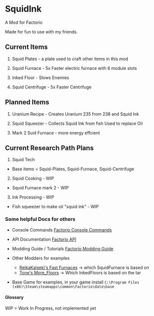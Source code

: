 # SquidInk

A Mod for Factorio

Made for fun to use with my friends.

## Current Items

1. Squid Plates - a plate used to craft other items in this mod

2. Squid Furnace - 5x Faster electric furnace with 6 module slots

3. Inked Floor - Slows Enemies

4. Squid Centrifuge - 5x Faster Centrifuge

## Planned Items

1. Uranium Recipe - Creates Uranium 235 from 238 and Squid Ink

2. Squid Squeezer - Collects Squid Ink from fish Used to replace Oil

3. Mark 2 Suid Furnace - more energy effcient

## Current Research Path Plans

1. Squid Tech

  - Base items = Squid-Plates, Squid-Furnace, Squid-Centrifuge

2. Squid Cooking - WIP

  - Squid Furnace mark 2 - WIP
  
3. Ink Processing - WIP

  - Fish squeezer to make oil "squid ink" - WIP


### Some helpful Docs for others

- Console Commands
[Factorio Console Commands](https://wiki.factorio.com/Console)

- API Documentation
[Factorio API](https://lua-api.factorio.com/latest/)

- Modding Guide / Tutorials
[Factorio Modding Guide](https://wiki.factorio.com/Modding)

- Other Modders for examples
  - [ReikaKalseki's Fast Furnaces](https://github.com/ReikaKalseki/FastFurnaces) -> which SquidFurnace is based on
  - [Tone's More_Floors](https://mods.factorio.com/mod/More_Floors) -> Which InkedFloors is based on the tar

- Base Game for examples, in your game install
`C:\Program Files (x86)\Steam\steamapps\common\Factorio\data\base`

#### Glossary

WIP = Work In Progress, not implemented yet
